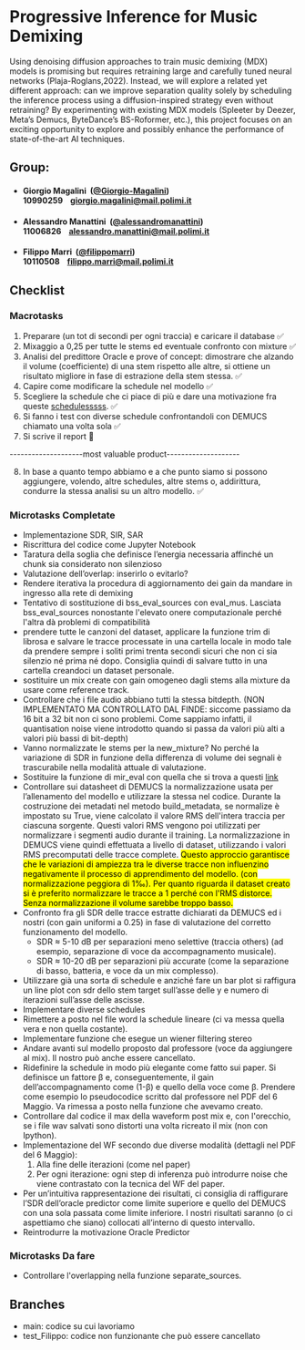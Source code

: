 #  Progressive Inference for Music Demixing

Using denoising diffusion approaches to train music demixing (MDX) models is promising but requires retraining large and carefully tuned neural networks (Plaja-Roglans,2022). Instead, we will explore a related yet different approach: can we improve separation quality solely by scheduling the inference process using a diffusion-inspired strategy even without retraining? By experimenting with existing MDX models (Spleeter by Deezer, Meta’s Demucs, ByteDance’s BS-Roformer, etc.), this project focuses on an exciting opportunity to explore and possibly enhance the performance of state-of-the-art AI techniques.

## Group:

- ####  Giorgio Magalini &nbsp;([@Giorgio-Magalini](https://github.com/Giorgio-Magalini))<br> 10990259 &nbsp;&nbsp; giorgio.magalini@mail.polimi.it

- ####  Alessandro Manattini &nbsp;([@alessandromanattini](https://github.com/alessandromanattini))<br> 11006826 &nbsp;&nbsp; alessandro.manattini@mail.polimi.it

- ####  Filippo Marri &nbsp;([@filippomarri](https://github.com/filippomarri))<br> 10110508 &nbsp;&nbsp; filippo.marri@mail.polimi.it

## Checklist

### Macrotasks
1.	Preparare (un tot di secondi per ogni traccia) e caricare il database ✅
2.	Mixaggio a 0,25 per tutte le stems ed eventuale confronto con mixture ✅
3.	Analisi del predittore Oracle e prove of concept: dimostrare che alzando il volume (coefficiente) di una stem rispetto alle altre, si ottiene un risultato migliore in fase di estrazione della stem stessa. ✅
4.	Capire come modificare la schedule nel modello ✅
5.	Scegliere la schedule che ci piace di più e dare una motivazione fra queste [schedulesssss](https://arxiv.org/pdf/2206.00364). ✅
6.	Si fanno i test con diverse schedule confrontandoli con DEMUCS chiamato una volta sola ✅
7.	Si scrive il report 🔄

--------------------most valuable product--------------------

8.	In base a quanto tempo abbiamo e a che punto siamo si possono aggiungere, volendo, altre schedules, altre stems o, addirittura, condurre la stessa analisi su un altro modello. ✅

### Microtasks Completate
- Implementazione ⁠SDR, SIR, SAR
- Riscrittura del codice come Jupyter Notebook
- ⁠Taratura della soglia che definisce l’energia necessaria affinché un chunk sia considerato non silenzioso
- ⁠Valutazione dell’overlap: inserirlo o evitarlo?
- ⁠Rendere iterativa la procedura di aggiornamento dei gain da mandare in ingresso alla rete di demixing
- Tentativo di sostituzione di bss_eval_sources con eval_mus. Lasciata bss_eval_sources nonostante l'elevato onere computazionale perché l'altra dà problemi di compatibilità
- prendere tutte le canzoni del dataset, applicare la funzione trim di librosa e salvare le tracce processate in una cartella locale in modo tale da prendere sempre i soliti primi trenta secondi sicuri che non ci sia silenzio né prima né dopo. Consiglia quindi di salvare tutto in una cartella creandoci un dataset personale.
- sostituire un mix create con gain omogeneo dagli stems alla mixture da usare come reference track.
- Controllare che i file audio abbiano tutti la stessa bitdepth. (NON IMPLEMENTATO MA CONTROLLATO DAL FINDE: siccome passiamo da 16 bit a 32 bit non ci sono problemi. Come sappiamo infatti, il quantisation noise viene introdotto quando si passa da valori più alti a valori più bassi di bit-depth)
- Vanno normalizzate le stems per la new_mixture? No perché la variazione di SDR in funzione della differenza di volume dei segnali è trascurabile nella modalità attuale di valutazione.
- Sostituire la funzione di mir_eval con quella che si trova a questi [link](https://lightning.ai/docs/torchmetrics/stable/audio/scale_invariant_signal_distortion_ratio.html)
- Controllare sui datasheet di DEMUCS la normalizzazione usata per l’allenamento del modello e utilizzare la stessa nel codice. Durante la costruzione dei metadati nel metodo build_metadata, se normalize è impostato su True, viene calcolato il valore RMS dell'intera traccia per ciascuna sorgente. Questi valori RMS vengono poi utilizzati per normalizzare i segmenti audio durante il training. La normalizzazione in DEMUCS viene quindi effettuata a livello di dataset, utilizzando i valori RMS precomputati delle tracce complete. <mark> Questo approccio garantisce che le variazioni di ampiezza tra le diverse tracce non influenzino negativamente il processo di apprendimento del modello. (con normalizzazione peggiora di 1‰).
Per quanto riguarda il dataset creato si è preferito normalizzare le tracce a 1 perché con l'RMS distorce. Senza normalizzazione il volume sarebbe troppo basso. </mark>
- Confronto fra gli SDR delle tracce estratte dichiarati da DEMUCS ed i nostri (con gain uniformi a 0.25) in fase di valutazione del corretto funzionamento del modello. 
    - SDR ≈ 5-10 dB per separazioni meno selettive (traccia others) (ad esempio, separazione di voce da accompagnamento musicale).
    - SDR ≈ 10-20 dB per separazioni più accurate (come la separazione di basso, batteria, e voce da un mix complesso).
- Utilizzare già una sorta di schedule e anziché fare un bar plot si raffigura un line plot con sdr dello stem target sull’asse delle y e numero di iterazioni sull’asse delle ascisse.
- Implementare diverse schedules
- Rimettere a posto nel file word la schedule lineare (ci va messa quella vera e non quella costante).
- Implementare funzione che esegue un wiener filtering stereo
- Andare avanti sul modello proposto dal professore (voce da aggiungere al mix). Il nostro può anche essere cancellato.
- Ridefinire la schedule in modo più elegante come fatto sui paper. Si definisce un fattore β e, conseguentemente, il gain dell’accompagnamento come (1-β) e quello della voce come β. Prendere come esempio lo pseudocodice scritto dal professore nel PDF del 6 Maggio. Va rimessa a posto nella funzione che avevamo creato.
- Controllare dal codice il max della waveform post mix e, con l'orecchio, se i file wav salvati sono distorti una volta ricreato il mix (non con Ipython).
- Implementazione del WF secondo due diverse modalità (dettagli nel PDF del 6 Maggio):
    1.	Alla fine delle iterazioni (come nel paper)
    2.	Per ogni iterazione: ogni step di inferenza può introdurre noise che viene contrastato con la tecnica del WF del paper.
- Per un’intuitiva rappresentazione dei risultati, ci consiglia di raffigurare l’SDR dell’oracle predictor come limite superiore e quello del DEMUCS con una sola passata come limite inferiore. I nostri risultati saranno (o ci aspettiamo che siano) collocati all’interno di questo intervallo.
- Reintrodurre la motivazione Oracle Predictor

### Microtasks Da fare
- Controllare l'overlapping nella funzione separate_sources.


## Branches
- main: codice su cui lavoriamo
- test_Filippo: codice non funzionante che può essere cancellato

